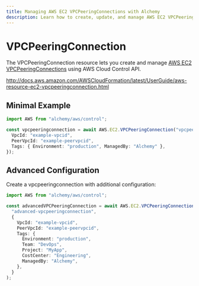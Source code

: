 ```yaml
---
title: Managing AWS EC2 VPCPeeringConnections with Alchemy
description: Learn how to create, update, and manage AWS EC2 VPCPeeringConnections using Alchemy Cloud Control.
---
```


# VPCPeeringConnection

The VPCPeeringConnection resource lets you create and manage [AWS EC2 VPCPeeringConnections](https://docs.aws.amazon.com/ec2/latest/userguide/) using AWS Cloud Control API.

http://docs.aws.amazon.com/AWSCloudFormation/latest/UserGuide/aws-resource-ec2-vpcpeeringconnection.html

## Minimal Example

```ts
import AWS from "alchemy/aws/control";

const vpcpeeringconnection = await AWS.EC2.VPCPeeringConnection("vpcpeeringconnection-example", {
  VpcId: "example-vpcid",
  PeerVpcId: "example-peervpcid",
  Tags: { Environment: "production", ManagedBy: "Alchemy" },
});
```

## Advanced Configuration

Create a vpcpeeringconnection with additional configuration:

```ts
import AWS from "alchemy/aws/control";

const advancedVPCPeeringConnection = await AWS.EC2.VPCPeeringConnection(
  "advanced-vpcpeeringconnection",
  {
    VpcId: "example-vpcid",
    PeerVpcId: "example-peervpcid",
    Tags: {
      Environment: "production",
      Team: "DevOps",
      Project: "MyApp",
      CostCenter: "Engineering",
      ManagedBy: "Alchemy",
    },
  }
);
```

